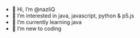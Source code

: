 - 👋 Hi, I’m @nazliQ
- 👀 I’m interested in java, javascript, python & p5.js
- 🌱 I’m currently learning java
- 💞️ I’m new to coding


<!---
nazliQ/nazliQ is a ✨ special ✨ repository because its `README.md` (this file) appears on your GitHub profile.
You can click the Preview link to take a look at your changes.
--->
